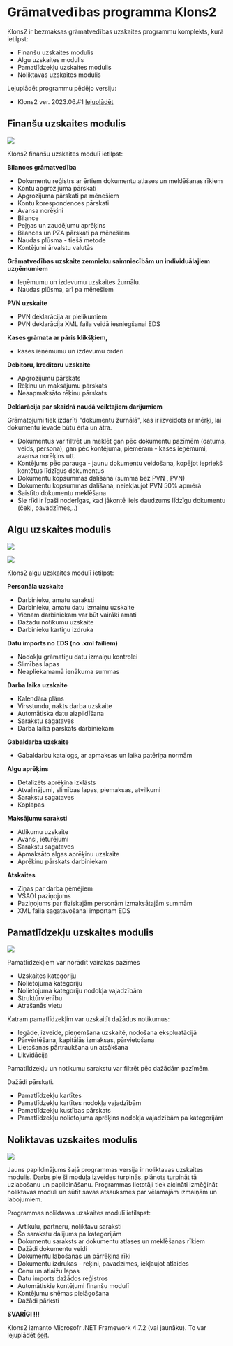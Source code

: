 # Grāmatvedības programma Klons2

Klons2 ir bezmaksas grāmatvedības uzskaites programmu komplekts, kurā ietilpst:
  - Finanšu uzskaites modulis
  - Algu uzskaites modulis
  - Pamatlīdzekļu uzskaites modulis
  - Noliktavas uzskaites modulis

Lejuplādēt programmu pēdējo versiju:
  - Klons2 ver. 2023.06.#1 [lejuplādēt](https://github.com/Camel-RD/Klons2/releases/latest/download/setup_klons.zip)

## Finanšu uzskaites modulis

![](Img/Klons2f.png?raw=true)

Klons2 finanšu uzskaites modulī ietilpst:

**Bilances grāmatvedība**
  - Dokumentu reģistrs ar ērtiem dokumentu atlases un meklēšanas rīkiem
  - Kontu apgrozijuma pārskati
  - Apgrozijuma pārskati pa mēnešiem
  - Kontu korespondences pārskati
  - Avansa norēķini
  - Bilance
  - Peļņas un zaudējumu aprēķins
  - Bilances un PZA pārskati pa mēnešiem
  - Naudas plūsma - tiešā metode
  - Kontējumi ārvalstu valutās

**Grāmatvedības uzskaite zemnieku saimniecībām un individuālajiem uzņēmumiem**
  - Ieņēmumu un izdevumu uzskaites žurnālu.
  - Naudas plūsma, arī pa mēnešiem

**PVN uzskaite**
  - PVN deklarācija ar pielikumiem 
  - PVN deklarācija XML faila veidā iesniegšanai EDS 

**Kases grāmata ar pāris klikšķiem,**
  - kases ieņēmumu un izdevumu orderi

**Debitoru, kreditoru uzskaite**
  - Apgrozijumu pārskats
  - Rēķinu un maksājumu pārskats
  - Neaapmaksāto rēķinu pārskats

**Deklarācija par skaidrā naudā veiktajiem darijumiem**

Grāmatojumi tiek izdarīti "dokumentu žurnālā", kas ir izveidots ar mērķi, lai dokumentu ievade būtu ērta un ātra.
  - Dokumentus var filtrēt un meklēt gan pēc dokumentu pazīmēm (datums, veids, persona), gan pēc kontējuma, piemēram - kases ieņēmumi, avansa norēķins utt.
  - Kontējums pēc parauga - jaunu dokumentu veidošana, kopējot iepriekš kontētus līdzīgus dokumentus
  - Dokumentu kopsummas dalīšana (summa bez PVN , PVN)
  - Dokumentu kopsummas dalīšana, neiekļaujot PVN 50% apmērā
  - Saistīto dokumentu meklēšana
  - Šie rīki ir īpaši noderīgas, kad jākontē liels daudzums līdzīgu dokumentu (čeki, pavadzīmes,..)
  
  
## Algu uzskaites modulis

![](Img/Klons2a1.png?raw=true)

![](Img/Klons2a2.png?raw=true)

Klons2 algu uzskaites modulī ietilpst:

**Personāla uzskaite**
  - Darbinieku, amatu saraksti
  - Darbinieku, amatu datu izmaiņu uzskaite
  - Vienam darbiniekam var būt vairāki amati
  - Dažādu notikumu uzskaite
  - Darbinieku kartiņu izdruka

**Datu imports no EDS (no .xml failiem)**
  - Nodokļu grāmatiņu datu izmaiņu kontrolei
  - Slimības lapas
  - Neapliekamamā ienākuma summas
  
**Darba laika uzskaite**
  - Kalendāra plāns
  - Virsstundu, nakts darba uzskaite
  - Automātiska datu aizpildīšana
  - Sarakstu sagataves
  - Darba laika pārskats darbiniekam

**Gabaldarba uzskaite**
  - Gabaldarbu katalogs, ar apmaksas un laika patēriņa normām

**Algu aprēķins**
  - Detalizēts aprēķina izklāsts
  - Atvaļinājumi, slimības lapas, piemaksas, atvilkumi
  - Sarakstu sagataves
  - Koplapas

**Maksājumu saraksti**
  - Atlikumu uzskaite
  - Avansi, ieturējumi
  - Sarakstu sagataves
  - Apmaksāto algas aprēķinu uzskaite
  - Aprēķinu pārskats darbiniekam

**Atskaites**
  - Ziņas par darba ņēmējiem
  - VSAOI paziņojums
  - Paziņojums par fiziskajām personām izmaksātajām summām
  - XML faila sagatavošanai importam EDS

## Pamatlīdzekļu uzskaites modulis

![](Img/Klons2p.png?raw=true)

Pamatlīdzekļiem var norādīt vairākas pazīmes
  - Uzskaites kategoriju
  - Nolietojuma kategoriju
  - Nolietojuma kategoriju nodokļa vajadzībām
  - Struktūrvienību
  - Atrašanās vietu

Katram pamatlīdzekļim var uzskaitīt dažādus notikumus:
  - Iegāde, izveide, pieņemšana uzskaitē, nodošana ekspluatācijā
  - Pārvērtēšana, kapitālās izmaksas, pārvietošana
  - Lietošanas pārtraukšana un atsākšana
  - Likvidācija

Pamatlīdzekļu un notikumu sarakstu var filtrēt pēc dažādām pazīmēm.

Dažādi pārskati.
  - Pamatlīdzekļu kartītes
  - Pamatlīdzekļu kartītes nodokļa vajadzībām
  - Pamatlīdzekļu kustības pārskats
  - Pamatlīdzekļu nolietojuma aprēķins nodokļa vajadzībām pa kategorijām

## Noliktavas uzskaites modulis

![](Img/Klons2m.png?raw=true)

Jauns papildinājums šajā programmas versija ir noliktavas uzskaites modulis. Darbs pie ši moduļa izveides turpinās, plānots turpināt tā uzlabošanu un papildināšanu. Programmas lietotāji tiek aicināti izmēģināt noliktavas moduli un sūtīt savas atsauksmes par vēlamajām izmaiņām un labojumiem.

Programmas noliktavas uzskaites modulī ietilspst:
  - Artikulu, partneru, noliktavu saraksti
  - Šo sarakstu dalijums pa kategorijām
  - Dokumentu saraksts ar dokumentu atlases un meklēšanas rīkiem
  - Dažādi dokumentu veidi
  - Dokumentu labošanas un pārrēķina rīki
  - Dokumentu izdrukas - rēķini, pavadzīmes, iekļaujot atlaides
  - Cenu un atlaižu lapas
  - Datu imports dažādos reģistros
  - Automātiskie kontējumi finanšu modulī
  - Kontējumu shēmas pielāgošana
  - Dažādi pārksti

  
**SVARĪGI !!!**

Klons2 izmanto Microsofr .NET Framework 4.7.2 (vai jaunāku). To var lejuplādēt [šeit](https://dotnet.microsoft.com/download/dotnet-framework/net472).
